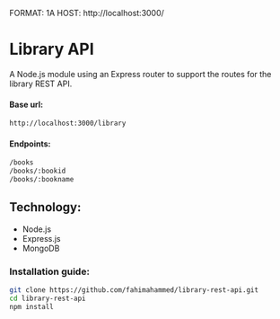 FORMAT: 1A
HOST: http://localhost:3000/

# Library API

A Node.js module using an Express router to support the routes for the library REST API.

#### Base url:
```bash
http://localhost:3000/library
```

#### Endpoints:
```bash
/books
/books/:bookid
/books/:bookname
```

## Technology:
- Node.js
- Express.js
- MongoDB

### Installation guide:
```bash
git clone https://github.com/fahimahammed/library-rest-api.git
cd library-rest-api
npm install
```


